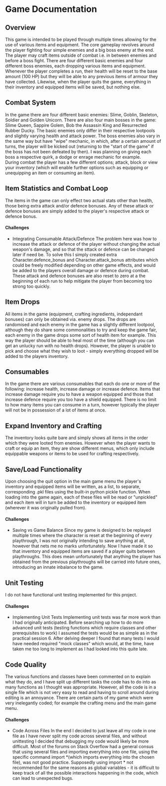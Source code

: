 # Game Documentation

## Overview
This game is intended to be played through multiple times allowing for the use of various items and equipment. The core gameplay revolves around the player fighting four simple enemies and a big boss enemy at the end. The player may craft items outside of combat i.e. in between enemies and before a boss fight. There are four different basic enemies and four different boss enemies, each dropping various items and equipment. Whenever the player completes a run, their health will be reset to the base amount (100 HP) but they will be able to any previous items of armour they have collected. Likewise, when the player quits the game, everything in their inventory and equipped items will be saved, but nothing else.

## Combat System
In the game there are four different basic enemies: Slime, Goblin, Skeleton, Soldier and Golden Unicorn. There are also four main bosses in the game: Slime Queen, Sappire Golem, Bob the Assassin King and Resurrected Rubber Ducky. The basic enemies only differ in their respective lootpools and slightly varying health and attack power. The boss enemies also vary in the same way but have "wipe" mechanic, in which, after a certain amount of turns, the player will be kicked out (returning to the "start of the game" if the boss has not been defeated by then). I was planning on giving each boss a respective quirk, a dodge or enrage mechanic for example.
<br> During combat the player has a few different options; attack, block or view your inventory (which will enable further options such as equipping or unequipping an item or consuming an item).


## Item Statistics and Combat Loop
The items in the game can only effect two actual stats other than health, those being extra attack and/or defence bonuses. Any of these attack or defence bonuses are simply added to the player's respective attack or defence bonus.

#### Challenges
- Integrating Consumable Attack/Defence
The problem here was how to increase the attack or defence of the player without changing the actual weapon's damage, and so that the sttack or defence can be changed later if need be. To solve this I simply created extra Character.defence_bonus and Character.attack_bonus attributes which could be freely modified depending on other game effects, and would be added to the players overall damage or defence during combat. These attack and defence bonuses are also reset to zero at a the beginning of each run to help mitigate the player from becoming too strong too quickly.


## Item Drops
All items in the game (equipment, crafting ingredients, independant bonuses) can only be obtained via. enemy drops. The drops are randomised and each enemy in the game has a slightly different lootpool, although they do share some commonalities to try and keep the game fair, each enemy in the game drops some sort of health item for example. This way the player should be able to heal most of the time (although you can get an unlucky run with no health drops). However, the player is unable to pick and choose what they wish to loot - simply everything dropped will be added to the players inventory.


## Consumables
In the game there are various consumables that each do one or more of the following: increase health, increase damage or increase defence. Items that increase damage require you to have a weapon equipped and those that increase defence require you too have a shield equipped. There is no limit to how many items you can consume in a turn, however typically the player will not be in possession of a lot of items at once.

## Expand Inventory and Crafting
The inventory looks quite bare and simply shows all items in the order which they were looted from enemies. However when the player wants to craft or equip an item, they are show different menus, which only include equippable weapons or items to be used for crafting respectively. 

## Save/Load Functionality
Upon choosing the quit option in the main game menu the player's inventory and equipped items will be written, as a list, to separate, corresponding .pkl files using the built-in python pickle function. When loading into the game again, each of these files will be read or "unpickled" and each item will in turn be added to the inventory or equipped item (wherever it was originally pulled from).
#### Challenges
- Saving vs Game Balance
Since my game is designed to be replayed multiple times where the character is reset at the beginning of every playthrough, I was not originally intending to save anything at all, however that nets me no marks unfortunately. Now I have made it so that inventory and equipped items are saved if a player quits between playthroughs. This does mean unfortunately that anything the player has obtained from the previous playthroughs will be carried into future ones, introducing an innate inbalance to the game.

## Unit Testing
I do not have functional unit testing implemented for this project.
#### Challenges
- Implementing Unit Tests
Implementing unit tests was far more work than I had originally anticipated. Before searching up how to do more advanced unit tests (testing functions which require classes and other prerequisites to work) I assumed the tests would be as simple as in the practical session 6. After delving deeper I found that many tests I would have needed required "mock classes" which would, at the time, have taken me too long to implement as I had looked into this quite late.

## Code Quality
The various functions and classes have been commented on to explain what they do, and I have split up different tasks the code has to do into as many functions as I thought was appropriate. However, all the code is in a single file which is not very easy to read and having to scroll around during editing is an annoyance. There are certain parts of my game which were very inelegantly coded; for example the crafting menu and the main game menu. 
#### Challenges
- Code Across Files
In the end I decided to just leave all my code in one file as I have never split my code across several files, and without unittesting I decided that debugging my code would likely be more difficult. Most of the forums on Stack Overflow had a general consus that using several files and importing everything into one file, using the specific command import *(which imports everything into the chosen file), was not good practice. Supposedly using import * not recommended for the same reasons as global variables - it is difficult to keep track of all the possible interactions happening in the code, which can lead to unexpected bugs. 